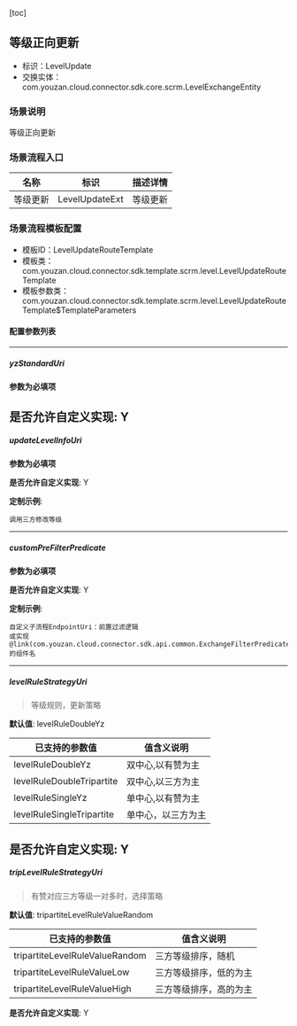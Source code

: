 [toc]

## 等级正向更新
- 标识：LevelUpdate
- 交换实体：com.youzan.cloud.connector.sdk.core.scrm.LevelExchangeEntity
### 场景说明
等级正向更新
### 场景流程入口

名称 | 标识 | 描述详情
---|---|---
等级更新 | LevelUpdateExt | 等级更新

### 场景流程模板配置
- 模板ID：LevelUpdateRouteTemplate
- 模板类：com.youzan.cloud.connector.sdk.template.scrm.level.LevelUpdateRouteTemplate
- 模板参数类：com.youzan.cloud.connector.sdk.template.scrm.level.LevelUpdateRouteTemplate$TemplateParameters

#### 配置参数列表

---
##### yzStandardUri
> 

**参数为必填项**


**是否允许自定义实现**: Y
---
##### updateLevelInfoUri
> 

**参数为必填项**


**是否允许自定义实现**: Y

**定制示例**:
```
调用三方修改等级
```
---
##### customPreFilterPredicate
> 

**参数为必填项**


**是否允许自定义实现**: Y

**定制示例**:
```
自定义子流程EndpointUri：前置过滤逻辑
或实现@link(com.youzan.cloud.connector.sdk.api.common.ExchangeFilterPredicate)的组件名
```
---
##### levelRuleStrategyUri
> 等级规则，更新策略

**默认值**: levelRuleDoubleYz

已支持的参数值 | 值含义说明
---|---
levelRuleDoubleYz | 双中心,以有赞为主
levelRuleDoubleTripartite | 双中心,以三方为主
levelRuleSingleYz | 单中心,以有赞为主
levelRuleSingleTripartite | 单中心，以三方为主

**是否允许自定义实现**: Y
---
##### tripLevelRuleStrategyUri
> 有赞对应三方等级一对多时，选择策略

**默认值**: tripartiteLevelRuleValueRandom

已支持的参数值 | 值含义说明
---|---
tripartiteLevelRuleValueRandom | 三方等级排序，随机
tripartiteLevelRuleValueLow | 三方等级排序，低的为主
tripartiteLevelRuleValueHigh | 三方等级排序，高的为主

**是否允许自定义实现**: Y

